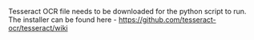 Tesseract OCR file needs to be downloaded for the python script to run. The installer can be found here - https://github.com/tesseract-ocr/tesseract/wiki
